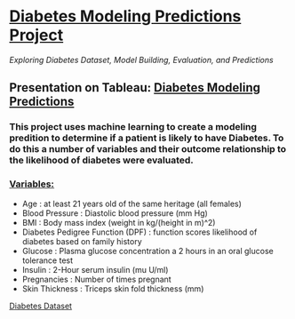 # <ins>Diabetes Modeling Predictions Project<ins>
*Exploring Diabetes Dataset, Model Building, Evaluation, and Predictions*

## Presentation on Tableau: [Diabetes Modeling Predictions](https://public.tableau.com/app/profile/maria.awosanya.frazier/viz/DiabetesModelingPredictions/DiabeteModelingPredictions?publish=yes)

### This project uses machine learning to create a modeling predition to determine if a patient is likely to have Diabetes. To do this a number of variables and their outcome relationship to the likelihood of diabetes were evaluated. 
### <ins>Variables<ins>:
- Age : at least 21 years old of the same heritage (all females)
- Blood Pressure : Diastolic blood pressure (mm Hg)
- BMI : Body mass index (weight in kg/(height in m)^2)
- Diabetes Pedigree Function (DPF) : function scores likelihood of diabetes based on family history
- Glucose : Plasma glucose concentration a 2 hours in an oral glucose tolerance test
- Insulin : 2-Hour serum insulin (mu U/ml)
- Pregnancies : Number of times pregnant
- Skin Thickness : Triceps skin fold thickness (mm)

[Diabetes Dataset](Dataset/Diabetes.csv)


